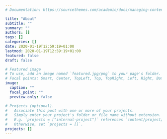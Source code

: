 ```yaml
---
# Documentation: https://sourcethemes.com/academic/docs/managing-content/

title: "About"
subtitle: ""
summary: ""
authors: []
tags: []
categories: []
date: 2020-01-19T12:59:19+01:00
lastmod: 2020-01-19T12:59:19+01:00
featured: false
draft: false

# Featured image
# To use, add an image named `featured.jpg/png` to your page's folder.
# Focal points: Smart, Center, TopLeft, Top, TopRight, Left, Right, BottomLeft, Bottom, BottomRight.
image:
  caption: ""
  focal_point: ""
  preview_only: false

# Projects (optional).
#   Associate this post with one or more of your projects.
#   Simply enter your project's folder or file name without extension.
#   E.g. `projects = ["internal-project"]` references `content/project/deep-learning/index.md`.
#   Otherwise, set `projects = []`.
projects: []
---
```

